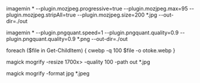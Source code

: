 imagemin * --plugin.mozjpeg.progressive=true --plugin.mozjpeg.max=95 --plugin.mozjpeg.stripAll=true --plugin.mozjpeg.size=200 *.jpg --out-dir=./out

imagemin * --plugin.pngquant.speed=1 --plugin.pngquant.quality=0.9 --plugin.pngquant.quality=0.9 *.png --out-dir=./out

foreach ($file in Get-ChildItem) { cwebp -q 100 $file -o otoke.webp }

magick mogrify -resize 1700x> -quality 100 -path out *.jpg

magick mogrify -format jpg *.jpeg   